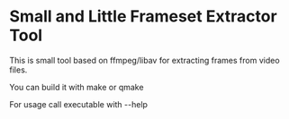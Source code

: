 Small and Little Frameset Extractor Tool
======
This is small tool based on ffmpeg/libav for extracting frames from video files.

You can build it with make or qmake

For usage call executable with --help